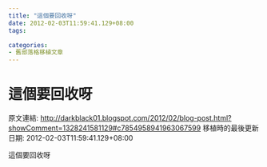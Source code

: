 ```yaml
---
title: "這個要回收呀"
date: 2012-02-03T11:59:41.129+08:00
tags: 

categories:
- 舊部落格移植文章
---
```


# 這個要回收呀

原文連結: http://darkblack01.blogspot.com/2012/02/blog-post.html?showComment=1328241581129#c7854958941963067599
移植時的最後更新日期: 2012-02-03T11:59:41.129+08:00

這個要回收呀
